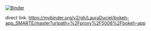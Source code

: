 [![Binder](https://mybinder.org/badge_logo.svg)](https://mybinder.org/v2/gh/LauraDuciel/bokeh-app_SMARTE/master?urlpath=%2Fproxy%2F5006%2Fbokeh-app)

direct link: https://mybinder.org/v2/gh/LauraDuciel/bokeh-app_SMARTE/master?urlpath=%2Fproxy%2F5006%2Fbokeh-app
